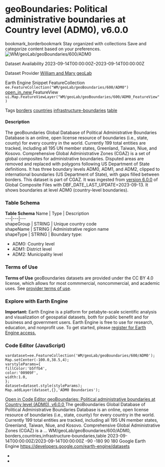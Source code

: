  
#  geoBoundaries: Political administrative boundaries at Country level (ADM0), v6.0.0 
bookmark_borderbookmark Stay organized with collections  Save and categorize content based on your preferences. 
![WM/geoLab/geoBoundaries/600/ADM0](https://developers.google.com/earth-engine/datasets/images/WM/WM_geoLab_geoBoundaries_600_ADM0_sample.png) 

Dataset Availability
    2023-09-14T00:00:00Z–2023-09-14T00:00:00Z 

Dataset Provider
     [ William and Mary geoLab ](https://www.geoboundaries.org/index.html) 

Earth Engine Snippet
     FeatureCollection `    ee.FeatureCollection("WM/geoLab/geoBoundaries/600/ADM0")   ` [ open_in_new ](https://code.earthengine.google.com/?scriptPath=Examples:Datasets/WM/WM_geoLab_geoBoundaries_600_ADM0)      FeatureView  `    ui.Map.FeatureViewLayer("WM/geoLab/geoBoundaries/600/ADM0_FeatureView")   ` 

Tags
     [borders](https://developers.google.com/earth-engine/datasets/tags/borders) [countries](https://developers.google.com/earth-engine/datasets/tags/countries) [infrastructure-boundaries](https://developers.google.com/earth-engine/datasets/tags/infrastructure-boundaries) [table](https://developers.google.com/earth-engine/datasets/tags/table)
#### Description
The geoBoundaries Global Database of Political Administrative Boundaries Database is an online, open license resource of boundaries (i.e., state, county) for every country in the world. Currently 199 total entities are tracked, including all 195 UN member states, Greenland, Taiwan, Niue, and Kosovo.
Comprehensive Global Administrative Zones (CGAZ) is a set of global composites for administrative boundaries. Disputed areas are removed and replaced with polygons following US Department of State definitions. It has three boundary levels ADM0, ADM1, and ADM2, clipped to international boundaries (US Department of State), with gaps filled between borders.
This dataset is part of CGAZ. It was ingested from [version 6.0.0](https://github.com/wmgeolab/geoBoundaries/tree/1289e40e366c7b320550be1ee0614a9472d572d4) of Global Composite Files with DBF_DATE_LAST_UPDATE=2023-09-13. It shows boundaries at level ADM0 (country-level boundaries).
### Table Schema
**Table Schema**
Name | Type | Description  
---|---|---  
shapeGroup | STRING | Unique country code  
shapeName | STRING | Administrative region name  
shapeType | STRING | Boundary type:
  * ADM0: Country level
  * ADM1: District level
  * ADM2: Municipality level

  
### Terms of Use
**Terms of Use**
geoBoundaries datasets are provided under the CC BY 4.0 license, which allows for most commmercial, noncommercial, and academic uses. See [provider terms of use](https://www.geoboundaries.org/index.html#usage).
### Explore with Earth Engine
**Important:** Earth Engine is a platform for petabyte-scale scientific analysis and visualization of geospatial datasets, both for public benefit and for business and government users. Earth Engine is free to use for research, education, and nonprofit use. To get started, please [register for Earth Engine access.](https://console.cloud.google.com/earth-engine)
### Code Editor (JavaScript)
```
vardataset=ee.FeatureCollection('WM/geoLab/geoBoundaries/600/ADM0');
Map.setCenter(-100.0,38.5,4);
varstyleParams={
fillColor:'b5ffb4',
color:'00909F',
width:1.0,
};
dataset=dataset.style(styleParams);
Map.addLayer(dataset,{},'ADM0 Boundaries');
```
[ Open in Code Editor ](https://code.earthengine.google.com/?scriptPath=Examples:Datasets/WM/WM_geoLab_geoBoundaries_600_ADM0)
[ geoBoundaries: Political administrative boundaries at Country level (ADM0), v6.0.0 ](https://developers.google.com/earth-engine/datasets/catalog/WM_geoLab_geoBoundaries_600_ADM0)
The geoBoundaries Global Database of Political Administrative Boundaries Database is an online, open license resource of boundaries (i.e., state, county) for every country in the world. Currently 199 total entities are tracked, including all 195 UN member states, Greenland, Taiwan, Niue, and Kosovo. Comprehensive Global Administrative Zones (CGAZ) is a …
WM/geoLab/geoBoundaries/600/ADM0, borders,countries,infrastructure-boundaries,table 
2023-09-14T00:00:00Z/2023-09-14T00:00:00Z
-90 -180 90 180 
Google Earth Engine
https://developers.google.com/earth-engine/datasets
  * [ ](https://doi.org/https://www.geoboundaries.org/index.html)
  * [ ](https://doi.org/https://developers.google.com/earth-engine/datasets/catalog/WM_geoLab_geoBoundaries_600_ADM0)


